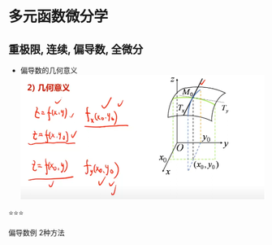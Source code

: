 # 多元函数微分学

## 重极限, 连续, 偏导数, 全微分

- 偏导数的几何意义![偏导数的几何意义](https://raw.githubusercontent.com/Logible/Image/main/note_image/20220910203929.png)

⭐⭐⭐

偏导数例 2种方法

